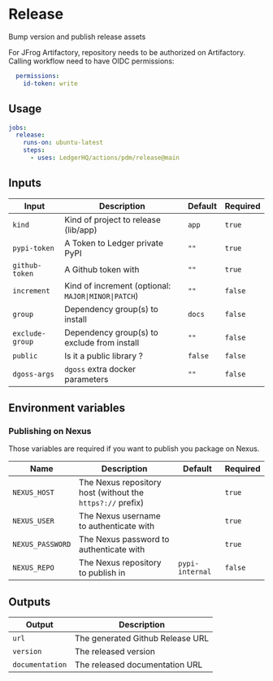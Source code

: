 # Release

Bump version and publish release assets

For JFrog Artifactory, repository needs to be authorized on Artifactory.
Calling workflow need to have OIDC permissions:

```yaml
  permissions:
    id-token: write
```

## Usage

```yaml
jobs:
  release:
    runs-on: ubuntu-latest
    steps:
      - uses: LedgerHQ/actions/pdm/release@main
```

## Inputs

| Input | Description | Default | Required |
|-------|-------------|---------|----------|
| `kind` | Kind of project to release (lib/app) | `app` | `true` |
| `pypi-token` | A Token to Ledger private PyPI | `""` | `true` |
| `github-token` | A Github token with | `""` | `true` |
| `increment` | Kind of increment (optional: `MAJOR\|MINOR\|PATCH`) | `""` | `false` |
| `group` | Dependency group(s) to install | `docs` | `false` |
| `exclude-group` | Dependency group(s) to exclude from install | `""` | `false` |
| `public` | Is it a public library ? | `false` | `false` |
| `dgoss-args` | `dgoss` extra docker parameters | `""` | `false` |

## Environment variables

### Publishing on Nexus

Those variables are required if you want to publish you package on Nexus.

| Name | Description | Default | Required |
|------|-------------|---------|----------|
| `NEXUS_HOST` | The Nexus repository host (without the `https?://` prefix) | | `true` |
| `NEXUS_USER` | The Nexus username to authenticate with | | `true` |
| `NEXUS_PASSWORD` | The Nexus password to authenticate with | | `true` |
| `NEXUS_REPO` | The Nexus repository to publish in | `pypi-internal` | `false` |

## Outputs

| Output | Description |
|--------|-------------|
| `url` | The generated Github Release URL |
| `version` | The released version |
| `documentation` | The released documentation URL |
